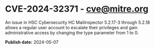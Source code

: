 # CVE-2024-32371 - cve@mitre.org

An issue in HSC Cybersecurity HC Mailinspector 5.2.17-3 through 5.2.18 allows a regular user account to escalate their privileges and gain administrative access by changing the type parameter from 1 to 0.

**Publish date:** 2024-05-07
